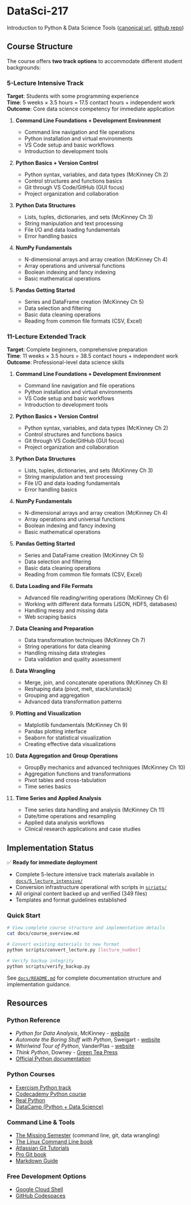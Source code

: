 # DataSci-217

Introduction to Python & Data Science Tools ([canonical url](https://ds217.badmath.org), [github repo](https://github.com/christopherseaman/datasci_217))

## Course Structure

The course offers **two track options** to accommodate different student backgrounds:

### 5-Lecture Intensive Track
**Target**: Students with some programming experience  
**Time**: 5 weeks × 3.5 hours = 17.5 contact hours + independent work  
**Outcome**: Core data science competency for immediate application

1. **Command Line Foundations + Development Environment**
   - Command line navigation and file operations
   - Python installation and virtual environments
   - VS Code setup and basic workflows
   - Introduction to development tools

2. **Python Basics + Version Control**
   - Python syntax, variables, and data types (McKinney Ch 2)
   - Control structures and functions basics
   - Git through VS Code/GitHub (GUI focus)
   - Project organization and collaboration

3. **Python Data Structures**
   - Lists, tuples, dictionaries, and sets (McKinney Ch 3)
   - String manipulation and text processing
   - File I/O and data loading fundamentals
   - Error handling basics

4. **NumPy Fundamentals**
   - N-dimensional arrays and array creation (McKinney Ch 4)
   - Array operations and universal functions
   - Boolean indexing and fancy indexing
   - Basic mathematical operations

5. **Pandas Getting Started**
   - Series and DataFrame creation (McKinney Ch 5)
   - Data selection and filtering
   - Basic data cleaning operations
   - Reading from common file formats (CSV, Excel)

### 11-Lecture Extended Track  
**Target**: Complete beginners, comprehensive preparation  
**Time**: 11 weeks × 3.5 hours = 38.5 contact hours + independent work  
**Outcome**: Professional-level data science skills

1. **Command Line Foundations + Development Environment**
   - Command line navigation and file operations
   - Python installation and virtual environments
   - VS Code setup and basic workflows
   - Introduction to development tools

2. **Python Basics + Version Control**
   - Python syntax, variables, and data types (McKinney Ch 2)
   - Control structures and functions basics
   - Git through VS Code/GitHub (GUI focus)
   - Project organization and collaboration

3. **Python Data Structures**
   - Lists, tuples, dictionaries, and sets (McKinney Ch 3)
   - String manipulation and text processing
   - File I/O and data loading fundamentals
   - Error handling basics

4. **NumPy Fundamentals**
   - N-dimensional arrays and array creation (McKinney Ch 4)
   - Array operations and universal functions
   - Boolean indexing and fancy indexing
   - Basic mathematical operations

5. **Pandas Getting Started**
   - Series and DataFrame creation (McKinney Ch 5)
   - Data selection and filtering
   - Basic data cleaning operations
   - Reading from common file formats (CSV, Excel)

6. **Data Loading and File Formats**
   - Advanced file reading/writing operations (McKinney Ch 6)
   - Working with different data formats (JSON, HDF5, databases)
   - Handling messy and missing data
   - Web scraping basics

7. **Data Cleaning and Preparation**
   - Data transformation techniques (McKinney Ch 7)
   - String operations for data cleaning
   - Handling missing data strategies
   - Data validation and quality assessment

8. **Data Wrangling**
   - Merge, join, and concatenate operations (McKinney Ch 8)
   - Reshaping data (pivot, melt, stack/unstack)
   - Grouping and aggregation
   - Advanced data transformation patterns

9. **Plotting and Visualization**
   - Matplotlib fundamentals (McKinney Ch 9)
   - Pandas plotting interface
   - Seaborn for statistical visualization
   - Creating effective data visualizations

10. **Data Aggregation and Group Operations**
    - GroupBy mechanics and advanced techniques (McKinney Ch 10)
    - Aggregation functions and transformations
    - Pivot tables and cross-tabulation
    - Time series basics

11. **Time Series and Applied Analysis**
    - Time series data handling and analysis (McKinney Ch 11)
    - Date/time operations and resampling
    - Applied data analysis workflows
    - Clinical research applications and case studies

## Implementation Status

✅ **Ready for immediate deployment**
- Complete 5-lecture intensive track materials available in [`docs/5_lecture_intensive/`](docs/5_lecture_intensive/)
- Conversion infrastructure operational with scripts in [`scripts/`](scripts/)
- All original content backed up and verified (349 files)
- Templates and format guidelines established

### Quick Start
```bash
# View complete course structure and implementation details
cat docs/course_overview.md

# Convert existing materials to new format
python scripts/convert_lecture.py [lecture_number]

# Verify backup integrity
python scripts/verify_backup.py
```

See [`docs/README.md`](docs/README.md) for complete documentation structure and implementation guidance.

## Resources

### Python Reference
- _Python for Data Analysis_, McKinney - [website](https://wesmckinney.com/book/)
- _Automate the Boring Stuff with Python_, Sweigart - [website](https://automatetheboringstuff.com/)
- _Whirlwind Tour of Python_, VanderPlas - [website](https://jakevdp.github.io/WhirlwindTourOfPython/)
- _Think Python_, Downey - [Green Tea Press](https://greenteapress.com/wp/think-python/)
- [Official Python documentation](https://docs.python.org/3/)

### Python Courses
- [Exercism Python track](https://exercism.io/tracks/python)
- [Codecademy Python course](https://www.codecademy.com/learn/learn-python-3)
- [Real Python](https://realpython.com/)
- [DataCamp (Python + Data Science)](https://www.datacamp.com/)

### Command Line & Tools
- [The Missing Semester](https://missing.csail.mit.edu/) (command line, git, data wrangling)
- [The Linux Command Line book](http://linuxcommand.org/tlcl.php)
- [Atlassian Git Tutorials](https://www.atlassian.com/git/tutorials)
- [Pro Git book](https://git-scm.com/book/en/v2)
- [Markdown Guide](https://www.markdownguide.org/)

### Free Development Options
- [Google Cloud Shell](https://cloud.google.com/free/docs/compute-getting-started)
- [GitHub Codespaces](https://cli.github.com/manual/gh_codespace_ssh)